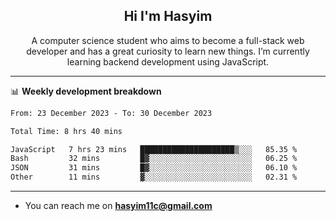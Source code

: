 <h2 align="center">Hi I'm Hasyim</h2>

<p align="center">A computer science student who aims to become a full-stack web developer and has a great curiosity to learn new things. I’m currently learning backend development using JavaScript.</p>

<!--![Anurag's GitHub stats](https://github-readme-stats-one-pink-11.vercel.app/api?username=hasyimashari&show_icons=true&theme=transparent&hide=contribs,prs)-->

---

📊 **Weekly development breakdown**

<!--START_SECTION:waka-->

```txt
From: 23 December 2023 - To: 30 December 2023

Total Time: 8 hrs 40 mins

JavaScript   7 hrs 23 mins   █████████████████████▒░░░   85.35 %
Bash         32 mins         █▓░░░░░░░░░░░░░░░░░░░░░░░   06.25 %
JSON         31 mins         █▓░░░░░░░░░░░░░░░░░░░░░░░   06.10 %
Other        11 mins         ▓░░░░░░░░░░░░░░░░░░░░░░░░   02.31 %
```

<!--END_SECTION:waka-->

---

- You can reach me on **hasyim11c@gmail.com**
